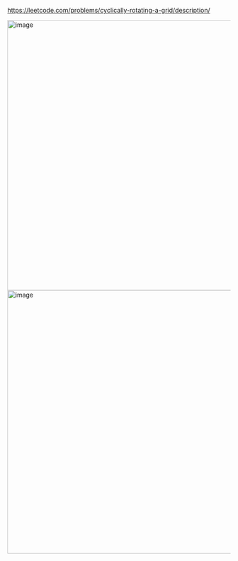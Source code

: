 https://leetcode.com/problems/cyclically-rotating-a-grid/description/

<img width="610" alt="image" src="https://github.com/user-attachments/assets/d66d6c19-d042-4890-a2d1-4134be58e57c">
<img width="595" alt="image" src="https://github.com/user-attachments/assets/e7c997e7-6d12-4164-8ed7-e15d0d5da6e6">
